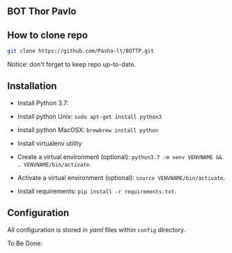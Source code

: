 ## BOT Thor Pavlo

## How to clone repo
```bash
git clone https://github.com/Pasha-lt/BOTTP.git
```
Notice: don't forget to keep repo up-to-date.

## Installation
* Install Python 3.7:

* Install python Unix: `sudo apt-get install python3`
* Install python MacOSX: `brewbrew install python`
* Install virtualenv utility

* Create a virtual environment (optional): `python3.7 -m venv VENVNAME && . VENVNAME/bin/activate`.
* Activate a virtual environment (optional): `source VENVNAME/bin/activate`.
* Install requirements: `pip install -r requirements.txt`.

## Configuration
All configuration is stored in *yaml* files within `config` directory.

To Be Done: